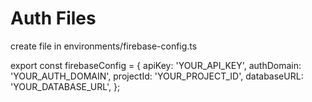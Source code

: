 # Auth Files
create file in environments/firebase-config.ts

export const firebaseConfig = {
  apiKey: 'YOUR_API_KEY',
  authDomain: 'YOUR_AUTH_DOMAIN',
  projectId: 'YOUR_PROJECT_ID',
  databaseURL: 'YOUR_DATABASE_URL',
};

